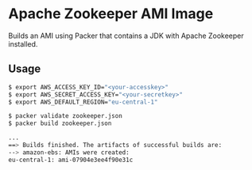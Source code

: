 # Apache Zookeeper AMI Image

Builds an AMI using Packer that contains a JDK with Apache Zookeeper installed.

## Usage

```bash
$ export AWS_ACCESS_KEY_ID="<your-accesskey>"
$ export AWS_SECRET_ACCESS_KEY="<your-secretkey>"
$ export AWS_DEFAULT_REGION="eu-central-1"

$ packer validate zookeeper.json
$ packer build zookeeper.json

...
==> Builds finished. The artifacts of successful builds are:
--> amazon-ebs: AMIs were created:
eu-central-1: ami-07904e3ee4f90e31c
```
